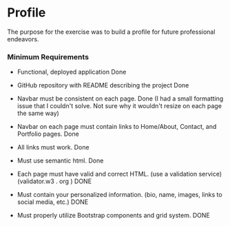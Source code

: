 # Profile
The purpose for the exercise was to build a profile for future professional endeavors.

### Minimum Requirements

* Functional, deployed application                       Done

* GitHub repository with README describing the project   Done

* Navbar must be consistent on each page.   Done (I had a small formatting  issue that I couldn't solve. Not sure why it wouldn't resize on each page the same way)

* Navbar on each page must contain links to Home/About, Contact, and Portfolio pages.            Done

* All links must work.        Done

* Must use semantic html.       Done

* Each page must have valid and correct HTML. (use a validation service) (validator.w3 . org )     DONE

* Must contain your personalized information. (bio, name, images, links to social media, etc.)    DONE

* Must properly utilize Bootstrap components and grid system.                 DONE
